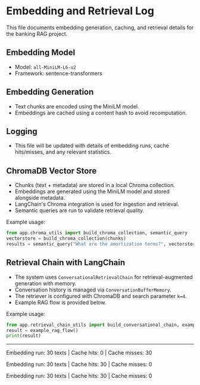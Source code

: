 # Embedding and Retrieval Log

This file documents embedding generation, caching, and retrieval details for the banking RAG project.

## Embedding Model
- Model: `all-MiniLM-L6-v2`
- Framework: sentence-transformers

## Embedding Generation
- Text chunks are encoded using the MiniLM model.
- Embeddings are cached using a content hash to avoid recomputation.

## Logging
- This file will be updated with details of embedding runs, cache hits/misses, and any relevant statistics.


## ChromaDB Vector Store

- Chunks (text + metadata) are stored in a local Chroma collection.
- Embeddings are generated using the MiniLM model and stored alongside metadata.
- LangChain's Chroma integration is used for ingestion and retrieval.
- Semantic queries are run to validate retrieval quality.

Example usage:
```python
from app.chroma_utils import build_chroma_collection, semantic_query
vectorstore = build_chroma_collection(chunks)
results = semantic_query("What are the amortization terms?", vectorstore)
```


## Retrieval Chain with LangChain

- The system uses `ConversationalRetrievalChain` for retrieval-augmented generation with memory.
- Conversation history is managed via `ConversationBufferMemory`.
- The retriever is configured with ChromaDB and search parameter `k=4`.
- Example RAG flow is provided below.

Example usage:
```python
from app.retrieval_chain_utils import build_conversational_chain, example_rag_flow
result = example_rag_flow()
print(result)
```

---

Embedding run: 30 texts | Cache hits: 0 | Cache misses: 30

Embedding run: 30 texts | Cache hits: 30 | Cache misses: 0

Embedding run: 30 texts | Cache hits: 30 | Cache misses: 0
